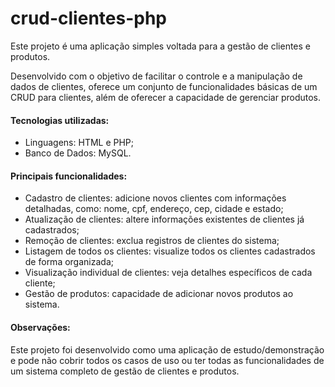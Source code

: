 # crud-clientes-php

Este projeto é uma aplicação simples voltada para a gestão de clientes e produtos.

Desenvolvido com o objetivo de facilitar o controle e a manipulação de dados de clientes, oferece um conjunto de funcionalidades básicas de um CRUD para clientes, além de oferecer a capacidade de gerenciar produtos.

#### Tecnologias utilizadas:

- Linguagens: HTML e PHP;
- Banco de Dados: MySQL.

#### Principais funcionalidades:

- Cadastro de clientes: adicione novos clientes com informações detalhadas, como: nome, cpf, endereço, cep, cidade e estado;
- Atualização de clientes: altere informações existentes de clientes já cadastrados;
- Remoção de clientes: exclua registros de clientes do sistema;
- Listagem de todos os clientes: visualize todos os clientes cadastrados de forma organizada;
- Visualização individual de clientes: veja detalhes específicos de cada cliente;
- Gestão de produtos: capacidade de adicionar novos produtos ao sistema.

#### Observações:

Este projeto foi desenvolvido como uma aplicação de estudo/demonstração e pode não cobrir todos os casos de uso ou ter todas as funcionalidades de um sistema completo de gestão de clientes e produtos.
